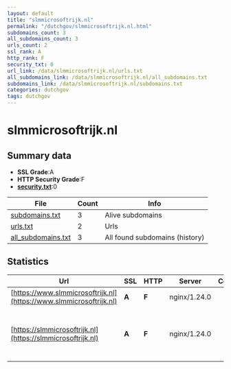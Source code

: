 ```yaml
---
layout: default
title: "slmmicrosoftrijk.nl"
permalink: "/dutchgov/slmmicrosoftrijk.nl.html"
subdomains_count: 3
all_subdomains_count: 3
urls_count: 2
ssl_rank: A
http_rank: F
security_txt: 0
url_link: /data/slmmicrosoftrijk.nl/urls.txt
all_subdomains_link: /data/slmmicrosoftrijk.nl/all_subdomains.txt
subdomains_link: /data/slmmicrosoftrijk.nl/subdomains.txt
categories: dutchgov
tags: dutchgov
---
```



# slmmicrosoftrijk.nl
## Summary data


 - **SSL Grade**:A
 - **HTTP Security Grade**:F
 - **[security.txt](https://www.digitaleoverheid.nl/nieuws/standaard-security-txt-nu-verplicht-voor-overheid/)**:0


| File       | Count | Info |
|------------|-------|------|
|[subdomains.txt](/DutchGovScope/data/slmmicrosoftrijk.nl/subdomains.txt)|3|Alive subdomains|
|[urls.txt](/DutchGovScope/data/slmmicrosoftrijk.nl/urls.txt)|2|Urls|
|[all_subdomains.txt](/DutchGovScope/data/slmmicrosoftrijk.nl/all_subdomains.txt)|3|All found subdomains (history)|


## Statistics


| Url | SSL | HTTP | Server | Cookie | HSTS | CORS | CTO | CSP | XFO | XXP | RP |FP| Tech |Title |
|--------|-------|-------|------|------|------|------|------|------|------|------|------|------|------|------|
|[https://www.slmmicrosoftrijk.nl](https://www.slmmicrosoftrijk.nl)| **A**| **F**|nginx/1.24.0| | | | | | | | :white_check_mark: | |Nginx:1.24.0||
|[https://slmmicrosoftrijk.nl](https://slmmicrosoftrijk.nl)| **A**| **F**|nginx/1.24.0| | | | | | | | :white_check_mark: | |MySQL Nginx:1.24.0 PHP WordPress Yoast SEO:22.0|Home - SLM Micro...|

